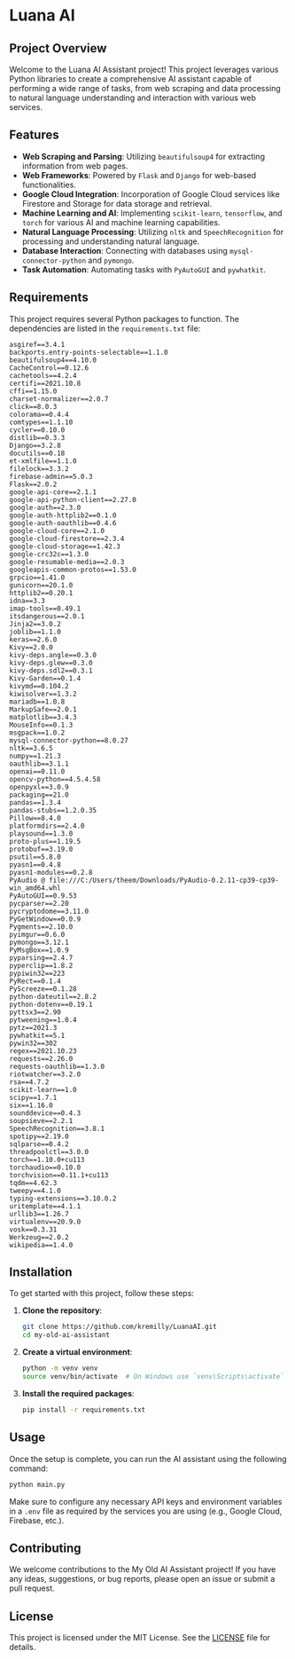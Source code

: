 
# Luana AI

## Project Overview

Welcome to the Luana AI Assistant project! This project leverages various Python libraries to create a comprehensive AI assistant capable of performing a wide range of tasks, from web scraping and data processing to natural language understanding and interaction with various web services.

## Features

- **Web Scraping and Parsing**: Utilizing `beautifulsoup4` for extracting information from web pages.
- **Web Frameworks**: Powered by `Flask` and `Django` for web-based functionalities.
- **Google Cloud Integration**: Incorporation of Google Cloud services like Firestore and Storage for data storage and retrieval.
- **Machine Learning and AI**: Implementing `scikit-learn`, `tensorflow`, and `torch` for various AI and machine learning capabilities.
- **Natural Language Processing**: Utilizing `nltk` and `SpeechRecognition` for processing and understanding natural language.
- **Database Interaction**: Connecting with databases using `mysql-connector-python` and `pymongo`.
- **Task Automation**: Automating tasks with `PyAutoGUI` and `pywhatkit`.

## Requirements

This project requires several Python packages to function. The dependencies are listed in the `requirements.txt` file:

```
asgiref==3.4.1
backports.entry-points-selectable==1.1.0
beautifulsoup4==4.10.0
CacheControl==0.12.6
cachetools==4.2.4
certifi==2021.10.8
cffi==1.15.0
charset-normalizer==2.0.7
click==8.0.3
colorama==0.4.4
comtypes==1.1.10
cycler==0.10.0
distlib==0.3.3
Django==3.2.8
docutils==0.18
et-xmlfile==1.1.0
filelock==3.3.2
firebase-admin==5.0.3
Flask==2.0.2
google-api-core==2.1.1
google-api-python-client==2.27.0
google-auth==2.3.0
google-auth-httplib2==0.1.0
google-auth-oauthlib==0.4.6
google-cloud-core==2.1.0
google-cloud-firestore==2.3.4
google-cloud-storage==1.42.3
google-crc32c==1.3.0
google-resumable-media==2.0.3
googleapis-common-protos==1.53.0
grpcio==1.41.0
gunicorn==20.1.0
httplib2==0.20.1
idna==3.3
imap-tools==0.49.1
itsdangerous==2.0.1
Jinja2==3.0.2
joblib==1.1.0
keras==2.6.0
Kivy==2.0.0
kivy-deps.angle==0.3.0
kivy-deps.glew==0.3.0
kivy-deps.sdl2==0.3.1
Kivy-Garden==0.1.4
kivymd==0.104.2
kiwisolver==1.3.2
mariadb==1.0.8
MarkupSafe==2.0.1
matplotlib==3.4.3
MouseInfo==0.1.3
msgpack==1.0.2
mysql-connector-python==8.0.27
nltk==3.6.5
numpy==1.21.3
oauthlib==3.1.1
openai==0.11.0
opencv-python==4.5.4.58
openpyxl==3.0.9
packaging==21.0
pandas==1.3.4
pandas-stubs==1.2.0.35
Pillow==8.4.0
platformdirs==2.4.0
playsound==1.3.0
proto-plus==1.19.5
protobuf==3.19.0
psutil==5.8.0
pyasn1==0.4.8
pyasn1-modules==0.2.8
PyAudio @ file:///C:/Users/theem/Downloads/PyAudio-0.2.11-cp39-cp39-win_amd64.whl
PyAutoGUI==0.9.53
pycparser==2.20
pycryptodome==3.11.0
PyGetWindow==0.0.9
Pygments==2.10.0
pyimgur==0.6.0
pymongo==3.12.1
PyMsgBox==1.0.9
pyparsing==2.4.7
pyperclip==1.8.2
pypiwin32==223
PyRect==0.1.4
PyScreeze==0.1.28
python-dateutil==2.8.2
python-dotenv==0.19.1
pyttsx3==2.90
pytweening==1.0.4
pytz==2021.3
pywhatkit==5.1
pywin32==302
regex==2021.10.23
requests==2.26.0
requests-oauthlib==1.3.0
riotwatcher==3.2.0
rsa==4.7.2
scikit-learn==1.0
scipy==1.7.1
six==1.16.0
sounddevice==0.4.3
soupsieve==2.2.1
SpeechRecognition==3.8.1
spotipy==2.19.0
sqlparse==0.4.2
threadpoolctl==3.0.0
torch==1.10.0+cu113
torchaudio==0.10.0
torchvision==0.11.1+cu113
tqdm==4.62.3
tweepy==4.1.0
typing-extensions==3.10.0.2
uritemplate==4.1.1
urllib3==1.26.7
virtualenv==20.9.0
vosk==0.3.31
Werkzeug==2.0.2
wikipedia==1.4.0
```

## Installation

To get started with this project, follow these steps:

1. **Clone the repository**:

   ```sh
   git clone https://github.com/kremilly/LuanaAI.git
   cd my-old-ai-assistant
   ```
2. **Create a virtual environment**:

   ```sh
   python -m venv venv
   source venv/bin/activate  # On Windows use `venv\Scripts\activate`
   ```
3. **Install the required packages**:

   ```sh
   pip install -r requirements.txt
   ```

## Usage

Once the setup is complete, you can run the AI assistant using the following command:

```sh
python main.py
```

Make sure to configure any necessary API keys and environment variables in a `.env` file as required by the services you are using (e.g., Google Cloud, Firebase, etc.).

## Contributing

We welcome contributions to the My Old AI Assistant project! If you have any ideas, suggestions, or bug reports, please open an issue or submit a pull request.

## License

This project is licensed under the MIT License. See the [LICENSE](LICENSE) file for details.
